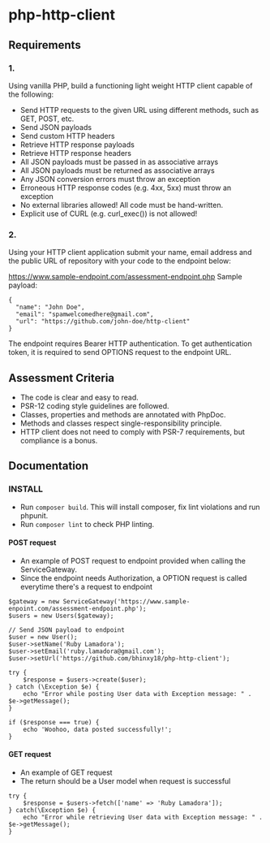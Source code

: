 # php-http-client

## Requirements

### 1.
Using vanilla PHP, build a functioning light weight HTTP client capable of the following:

- Send HTTP requests to the given URL using different methods, such as GET, POST, etc.
- Send JSON payloads
- Send custom HTTP headers
- Retrieve HTTP response payloads
- Retrieve HTTP response headers
- All JSON payloads must be passed in as associative arrays
- All JSON payloads must be returned as associative arrays
- Any JSON conversion errors must throw an exception
- Erroneous HTTP response codes (e.g. 4xx, 5xx) must throw an exception
- No external libraries allowed! All code must be hand-written.
- Explicit use of CURL (e.g. curl_exec()) is not allowed!


### 2.
Using your HTTP client application submit your name, email address and the public URL of repository with your code to the endpoint below:

https://www.sample-endpoint.com/assessment-endpoint.php
Sample payload:
```
{
  "name": "John Doe",
  "email": "spamwelcomedhere@gmail.com",
  "url": "https://github.com/john-doe/http-client"
} 
```
The endpoint requires Bearer HTTP authentication. To get authentication token, it is required to send OPTIONS request to the endpoint URL.

## Assessment Criteria
- The code is clear and easy to read.
- PSR-12 coding style guidelines are followed.
- Classes, properties and methods are annotated with PhpDoc.
- Methods and classes respect single-responsibility principle.
- HTTP client does not need to comply with PSR-7 requirements, but compliance is a bonus.

## Documentation

### INSTALL
- Run `composer build`. This will install composer, fix lint violations and run phpunit.
- Run `composer lint` to check PHP linting.

#### POST request
- An example of POST request to endpoint provided when calling the ServiceGateway.
- Since the endpoint needs Authorization, a OPTION request is called everytime there's a request to endpoint
```
$gateway = new ServiceGateway('https://www.sample-enpoint.com/assessment-endpoint.php');
$users = new Users($gateway);

// Send JSON payload to endpoint
$user = new User();
$user->setName('Ruby Lamadora');
$user->setEmail('ruby.lamadora@gmail.com');
$user->setUrl('https://github.com/bhinxy18/php-http-client');

try {
    $response = $users->create($user);
} catch (\Exception $e) {
    echo "Error while posting User data with Exception message: " . $e->getMessage();
}

if ($response === true) {
    echo 'Woohoo, data posted successfully!';
}
```

#### GET request
- An example of GET request 
- The return should be a User model when request is successful
```
try {
    $response = $users->fetch(['name' => 'Ruby Lamadora']);
} catch(\Exception $e) {
    echo "Error while retrieving User data with Exception message: " . $e->getMessage();
}
```
